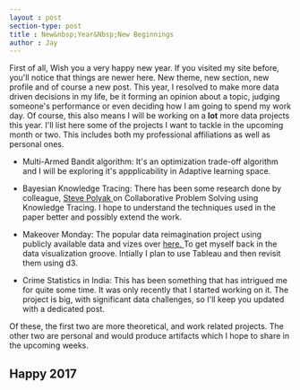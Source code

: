 ```yaml
---
layout : post
section-type: post
title : New&nbsp;Year&Nbsp;New Beginnings
author : Jay
---
```






First of all, Wish you a very happy new year.
If you visited my site before, you'll notice that things are newer here. New theme, new section, new profile and of course a new post.
This year, I resolved to make more data driven decisions in my life, be it forming an opinion about a topic, judging someone's performance or even deciding how I am going to spend my work day.
Of course, this also means I will be working on a **lot** more data projects this year.
I'll list here some of the projects I want to tackle in the upcoming month or two. This includes both my professional affiliations as well as personal ones.

* Multi-Armed Bandit algorithm: It's an optimization trade-off algorithm and I will be exploring it's appplicability in Adaptive learning space.

* Bayesian Knowledge Tracing: There has been some research done by colleague, <a href="https://twitter.com/stevepolyak"> Steve Polyak </a> on Collaborative Problem Solving using Knowledge Tracing. I hope to understand the techniques used in the paper better and possibly extend the work.

* Makeover Monday: The popular data reimagination project using publicly available data and vizes over <a href="https://makeovermonday.co.uk"> here. </a> To get myself back in the data visualization groove. Intially I plan to use Tableau and then revisit them using d3.

* Crime Statistics in India: This has been something that has intrigued me for quite some time. It was only recently that I started working on it. The project is big, with significant data challenges, so I'll keep you updated with a dedicated post.


Of these, the first two are more theoretical, and work related projects. The other two are personal and would produce artifacts which I hope to share in the upcoming weeks.

## Happy 2017
